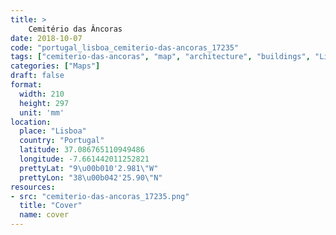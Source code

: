 ```yaml
---
title: > 
    Cemitério das Âncoras
date: 2018-10-07
code: "portugal_lisboa_cemiterio-das-ancoras_17235"
tags: ["cemiterio-das-ancoras", "map", "architecture", "buildings", "Lisboa", "Portugal"]
categories: ["Maps"]
draft: false
format:
  width: 210
  height: 297
  unit: 'mm'
location:
  place: "Lisboa"
  country: "Portugal"
  latitude: 37.086765110949486
  longitude: -7.661442011252821
  prettyLat: "9\u00b010'2.981\"W"
  prettyLon: "38\u00b042'25.90\"N"
resources:
- src: "cemiterio-das-ancoras_17235.png"
  title: "Cover"
  name: cover
---
```

